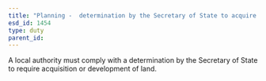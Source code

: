 ```yaml
---
title: "Planning -  determination by the Secretary of State to acquire land"
esd_id: 1454
type: duty
parent_id:  
---
```


A local authority must comply with a determination by the Secretary of State to require acquisition or development of land.

